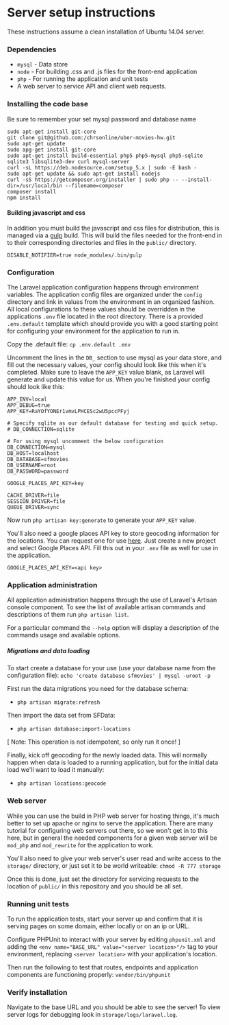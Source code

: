 # Server setup instructions

These instructions assume a clean installation of Ubuntu 14.04 server.

### Dependencies
  - `mysql` - Data store
  - `node` - For building .css and .js files for the front-end application
  - `php` - For running the application and unit tests
  -  A web server to service API and client web requests.

### Installing the code base

Be sure to remember your set mysql password and database name
```
sudo apt-get install git-core
git clone git@github.com:/chrsonline/uber-movies-hw.git
sudo apt-get update
sudo apg-get install git-core
sudo apt-get install build-essential php5 php5-mysql php5-sqlite sqlite3 libsqlite3-dev curl mysql-server
curl -sL https://deb.nodesource.com/setup_5.x | sudo -E bash -
sudo apt-get update && sudo apt-get install nodejs
curl -sS https://getcomposer.org/installer | sudo php -- --install-dir=/usr/local/bin --filename=composer
composer install
npm install
```

#### Building javascript and css

In addition you must build the javascript and css files for distribution, this is managed via a [gulp](gulpjs.com) build.  This will build the files needed for the front-end in to their corresponding directories and files in the `public/` directory.

`DISABLE_NOTIFIER=true node_modules/.bin/gulp`

### Configuration

The Laravel application configuration happens through environment variables.  The application config files are organized under the `config` directory and link in values from the environment in an organized fashion. All local configurations to these values should be overridden in the applications `.env` file located in the root directory.  There is a provided `.env.default` template which should provide you with a good starting point for configuring your environment for the application to run in.

Copy the .default file:
`cp .env.default .env`

Uncomment the lines in the `DB_` section to use mysql as your data store, and fill out the necessary values, your config should look like this when it's completed.  Make sure to leave the `APP_KEY` value blank, as Laravel will generate and update this value for us.  When you're finished your config should look like this:
```
APP_ENV=local
APP_DEBUG=true
APP_KEY=RaYOfYONEr1vmvLPHCESc2wU5pccPFyj

# Specify sqlite as our default database for testing and quick setup.
# DB_CONNECTION=sqlite

# For using mysql uncomment the below configuration
DB_CONNECTION=mysql
DB_HOST=localhost
DB_DATABASE=sfmovies
DB_USERNAME=root
DB_PASSWORD=password

GOOGLE_PLACES_API_KEY=key

CACHE_DRIVER=file
SESSION_DRIVER=file
QUEUE_DRIVER=sync
```

Now run `php artisan key:generate` to generate your `APP_KEY` value.

You'll also need a google places API key to store geocoding information for the locations. You can request one for use [here](https://console.developers.google.com/apis/credentials). Just create a new project and select Google Places API.  Fill this out in your `.env` file as well for use in the application.

`GOOGLE_PLACES_API_KEY=<api key>`

### Application administration

All application administration happens through the use of Laravel's Artisan console component. To see the list of available artisan commands and descriptions of them run `php artisan list`.

For a particular command the `--help` option will display a description of the commands usage and available options.

##### Migrations and data loading

To start create a database for your use (use your database name from the configuration file):
`echo 'create database sfmovies' | mysql -uroot -p`

First run the data migrations you need for the database schema:
- `php artisan migrate:refresh`

Then import the data set from SFData:
- `php artisan database:import-locations`

[ Note: This operation is not idempotent, so only run it once! ]


Finally, kick off geocoding for the newly loaded data.  This will normally happen when data is loaded to a running application, but for the initial data load we'll want to load it manually:

- `php artisan locations:geocode`

### Web server

While you can use the build in PHP web server for hosting things, it's much better to set up apache or nginx to serve the application. There are many tutorial for configuring web servers out there, so we won't get in to this here, but in general the needed components for a given web server will be `mod_php` and `mod_rewrite` for the application to work.

You'll also need to give your web server's user read and write access to the `storage/` directory, or just set it to be world writeable:
`chmod -R 777 storage`

Once this is done, just set the directory for servicing requests to the location of `public/` in this repository and you should be all set.

### Running unit tests

To run the application tests, start your server up and confirm that it is serving pages on some domain, either locally or on an ip or URL.

Configure PHPUnit to interact with your server by editing `phpunit.xml` and adding the `<env name="BASE_URL" value="<server location>"/>` tag to your environment, replacing `<server location>` with your application's location.

Then run the following to test that routes, endpoints and application components are functioning properly:
`vendor/bin/phpunit`

### Verify installation

Navigate to the base URL and you should be able to see the server!
To view server logs for debugging look in `storage/logs/laravel.log`.
